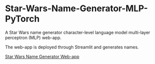 # Star-Wars-Name-Generator-MLP-PyTorch
A Star Wars name generator character-level language model multi-layer perceptron (MLP) web-app.

The web-app is deployed through Streamlit and generates names.

[Star Wars Name Generator Web-app](https://liammcdevitt73-star-wars-name-generator-m-name-generator-m00uhq.streamlit.app/)
